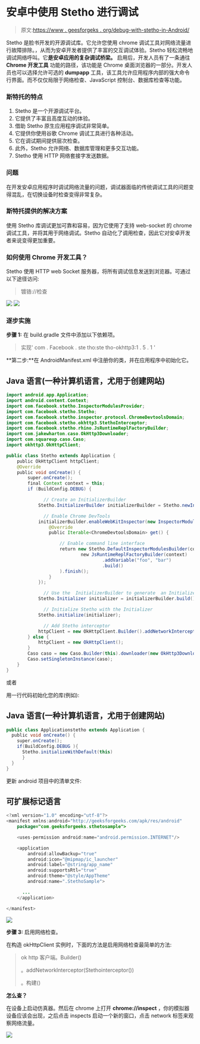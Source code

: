 # 安卓中使用 Stetho 进行调试

> 原文:[https://www . geesforgeks . org/debug-with-stetho-in-Android/](https://www.geeksforgeeks.org/debugging-with-stetho-in-android/)

Stetho 是脸书开发的开源调试库。它允许您使用 chrome 调试工具对网络流量进行故障排除。，从而为安卓开发者提供了丰富的交互调试体验。Stetho 轻松流畅地调试网络呼叫。它**是安卓应用的复杂调试桥梁。** 启用后，开发人员有了一条通往 **Chrome 开发工具** 功能的路径，该功能是 Chrome 桌面浏览器的一部分。开发人员也可以选择允许可选的 **dumpapp** 工具，该工具允许应用程序内部的强大命令行界面。而不仅仅局限于网络检查、JavaScript 控制台、数据库检查等功能。

### 斯特托的特点

1.  Stetho 是一个开源调试平台。
2.  它提供了丰富且高度互动的体验。
3.  借助 Stetho 原生应用程序调试非常简单。
4.  它提供你使用谷歌 Chrome 调试工具进行各种活动。
5.  它在调试期间提供层次检查。
6.  此外，Stetho 允许网络、数据库管理和更多交互功能。
7.  Stetho 使用 HTTP 网络套接字发送数据。

### 问题

在开发安卓应用程序时调试网络流量的问题，调试器面临的传统调试工具的问题变得混乱，在切换设备时检查变得非常复杂。

### 斯特托提供的解决方案

使用 Stetho 库调试更加可靠和容易，因为它使用了支持 web-socket 的 chrome 调试工具，并将其用于网络调试。Stetho 自动化了调用检查，因此它对安卓开发者来说变得更加重要。

### 如何使用 Chrome 开发工具？

Stetho 使用 HTTP web Socket 服务器，将所有调试信息发送到浏览器。可通过以下途径访问:

> 镀铬://检查

![](img/282ba5ec5c268d93a4d577d97e5d20c5.png) ![](img/645f75cc498bca131b065d24ada75ac5.png)

### 逐步实施

**步骤 1:** 在 build.gradle 文件中添加以下依赖项。

> 实现' com . Facebook . ste tho:ste tho-okhttp3:1 . 5 . 1 '

**第二步:**在 AndroidManifest.xml 中注册你的类，并在应用程序中初始化它。

## Java 语言(一种计算机语言，尤用于创建网站)

```java
import android.app.Application;
import android.content.Context;
import com.facebook.stetho.InspectorModulesProvider;
import com.facebook.stetho.Stetho;
import com.facebook.stetho.inspector.protocol.ChromeDevtoolsDomain;
import com.facebook.stetho.okhttp3.StethoInterceptor;
import com.facebook.stetho.rhino.JsRuntimeReplFactoryBuilder;
import com.jakewharton.caso.OkHttp3Downloader;
import com.squareup.caso.Caso;
import okhttp3.OkHttpClient;

public class Stetho extends Application {
    public OkHttpClient httpClient;
    @Override
    public void onCreate() {
        super.onCreate();
        final Context context = this;
        if (BuildConfig.DEBUG) {

              // Create an InitializerBuilder 
            Stetho.InitializerBuilder initializerBuilder = Stetho.newInitializerBuilder(this);

              // Enable Chrome DevTools  
            initializerBuilder.enableWebKitInspector(new InspectorModulesProvider() {
                @Override
                public Iterable<ChromeDevtoolsDomain> get() {

                    // Enable command line interface
                    return new Stetho.DefaultInspectorModulesBuilder(context).runtimeRepl(
                            new JsRuntimeReplFactoryBuilder(context)
                                    .addVariable("foo", "bar")
                                    .build()
                    ).finish();
                }
            });

              // Use the  InitializerBuilder to generate  an Initializer
            Stetho.Initializer initializer = initializerBuilder.build();

              // Initialize Stetho with the Initializer
            Stetho.initialize(initializer);

              // Add Stetho interceptor
            httpClient = new OkHttpClient.Builder().addNetworkInterceptor(new StethoInterceptor()).build();
        } else {
            httpClient = new OkHttpClient();
        }
        Caso caso = new Caso.Builder(this).downloader(new OkHttp3Downloader(httpClient)).build();
        Caso.setSingletonInstance(caso);
    }
}
```

或者

用一行代码初始化您的库(例如):

## Java 语言(一种计算机语言，尤用于创建网站)

```java
public class Applicationstetho extends Application {
  public void onCreate() {
    super.onCreate();
    if(BuildConfig.DEBUG ){
      Stetho.initializeWithDefault(this)
      }
  }
}
```

更新 android 项目中的清单文件:

## 可扩展标记语言

```java
<?xml version="1.0" encoding="utf-8"?>
<manifest xmlns:android="http://geeksforgeeks.com/apk/res/android"
    package="com.geeksforgeeks.sthetosample">

    <uses-permission android:name="android.permission.INTERNET"/>

    <application
        android:allowBackup="true"
        android:icon="@mipmap/ic_launcher"
        android:label="@string/app_name"
        android:supportsRtl="true"
        android:theme="@style/AppTheme"
        android:name=".StethoSample">

      ...
    </application>

</manifest>
```

![](img/86df1d0305445b81c72e617b43b4a066.png)

**步骤 3:** 启用网络检查。

在构造 okHttpClient 实例时，下面的方法是启用网络检查最简单的方法:

> ok http 客户端。Builder()
> 
> 。addNetworkInterceptor(Stethointerceptor())
> 
> 。构建()

**怎么查？**

在设备上启动仿真器。然后在 chrome 上打开 **chrome://inspect** ，你的模拟器设备应该会出现，之后点击 inspects 启动一个新的窗口，点击 network 标签来观察网络流量。

![](img/c703ff3b4a43056bd4cfa113a7de6945.png)